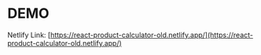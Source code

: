 # DEMO

Netlify Link: [https://react-product-calculator-old.netlify.app/](https://react-product-calculator-old.netlify.app/)
